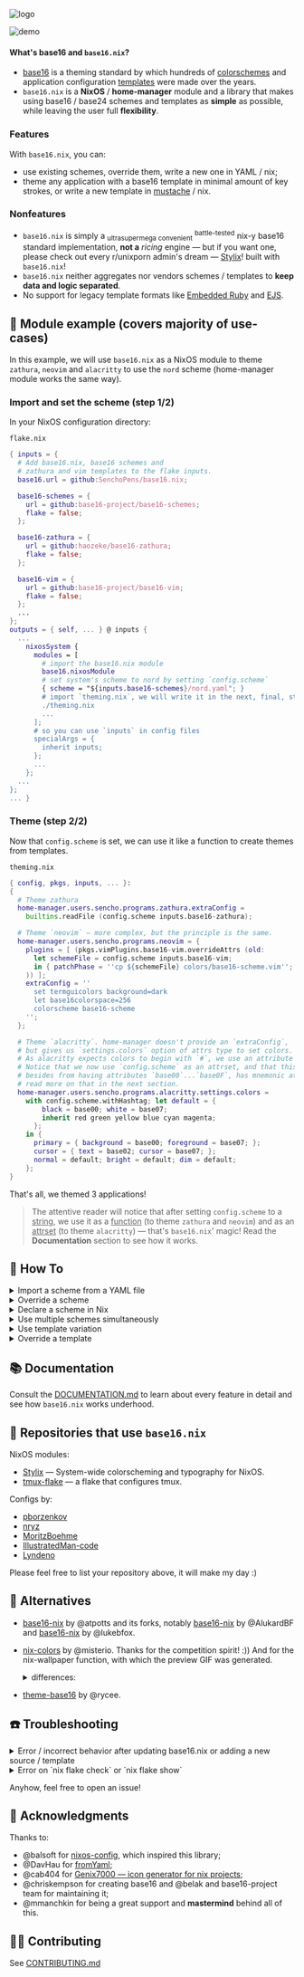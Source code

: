 ![logo](logo.svg)

![demo](demo.gif)

#### What's base16 and `base16.nix`?

- [base16](https://github.com/base16-project/base16) is a theming standard by
  which hundreds of
  [colorschemes](https://github.com/base16-project/base16-schemes)
  and application configuration
  [templates](https://github.com/base16-project/base16#template-repositories)
  were made over the years.
- `base16.nix` is a **NixOS** / **home-manager** module and a library that
  makes using base16 / base24 schemes and templates as **simple** as
  possible, while leaving the user full **flexibility**.

### Features

With `base16.nix`, you can:
- use existing schemes, override them, write a new one in YAML / nix;
- theme any application with a base16 template in minimal amount of key strokes,
  or write a new template in [mustache](https://mustache.github.io/) / nix.

### Nonfeatures

- `base16.nix` is simply a <sub>ultrasupermega convenient</sub> <sup>battle-tested</sup>
  nix-y base16 standard implementation, **not a** _ricing_ engine — but if you want one,
  please check out every r/unixporn admin's dream — [Stylix](https://github.com/danth/stylix)! built with `base16.nix`!
- `base16.nix` neither aggregates nor vendors schemes / templates to **keep data and logic separated**.
- No support for legacy template formats like
  [Embedded Ruby](https://github.com/ntpeters/base16-template-converter)
  and [EJS](https://github.com/base16-builder/base16-builder/issues/174).


## 👀 Module example (covers majority of use-cases)

In this example, we will use `base16.nix` as a NixOS module to theme
`zathura`, `neovim` and `alacritty` to use the `nord` scheme
(home-manager module works the same way).

### Import and set the scheme (step 1/2)

In your NixOS configuration directory:

`flake.nix`
```nix
{ inputs = {
  # Add base16.nix, base16 schemes and
  # zathura and vim templates to the flake inputs.
  base16.url = github:SenchoPens/base16.nix;

  base16-schemes = {
    url = github:base16-project/base16-schemes;
    flake = false;
  };

  base16-zathura = {
    url = github:haozeke/base16-zathura;
    flake = false;
  };

  base16-vim = {
    url = github:base16-project/base16-vim;
    flake = false;
  };
  ...
};
outputs = { self, ... } @ inputs {
  ...
    nixosSystem {
      modules = [
        # import the base16.nix module
        base16.nixosModule
        # set system's scheme to nord by setting `config.scheme`
        { scheme = "${inputs.base16-schemes}/nord.yaml"; }
        # import `theming.nix`, we will write it in the next, final, step
        ./theming.nix
        ...
      ];
      # so you can use `inputs` in config files
      specialArgs = {
        inherit inputs;
      };
      ...
    };
  ...
};
... }
```

### Theme (step 2/2)

Now that `config.scheme` is set, we can use it like a function to
create themes from templates.

`theming.nix`
```nix
{ config, pkgs, inputs, ... }:
{
  # Theme zathura
  home-manager.users.sencho.programs.zathura.extraConfig =
    builtins.readFile (config.scheme inputs.base16-zathura);

  # Theme `neovim` — more complex, but the principle is the same.
  home-manager.users.sencho.programs.neovim = {
    plugins = [ (pkgs.vimPlugins.base16-vim.overrideAttrs (old:
      let schemeFile = config.scheme inputs.base16-vim;
      in { patchPhase = ''cp ${schemeFile} colors/base16-scheme.vim''; }
    )) ];
    extraConfig = ''
      set termguicolors background=dark
      let base16colorspace=256
      colorscheme base16-scheme
    '';
  };

  # Theme `alacritty`. home-manager doesn't provide an `extraConfig`,
  # but gives us `settings.colors` option of attrs type to set colors. 
  # As alacritty expects colors to begin with `#`, we use an attribute `withHashtag`.
  # Notice that we now use `config.scheme` as an attrset, and that this attrset,
  # besides from having attributes `base00`...`base0F`, has mnemonic attributes (`red`, etc.) -
  # read more on that in the next section.
  home-manager.users.sencho.programs.alacritty.settings.colors =
    with config.scheme.withHashtag; let default = {
        black = base00; white = base07;
        inherit red green yellow blue cyan magenta;
      };
    in {
      primary = { background = base00; foreground = base07; };
      cursor = { text = base02; cursor = base07; };
      normal = default; bright = default; dim = default;
    };
}
```

That's all, we themed 3 applications!

<blockquote>

The attentive reader will notice that after setting `config.scheme` to a <ins>string</ins>,
we use it as a <ins>function</ins> (to theme `zathura` and `neovim`)
and as an <ins>attrset</ins> (to theme `alacritty`) — that's `base16.nix`' magic!
Read the **Documentation** section to see how it works.
</blockquote>


## 🍳 How To

<details><summary>Import a scheme from a YAML file</summary><blockquote>

```nix
config.scheme = "${inputs.base16-schemes}/nord.yaml";
```
</blockquote></details>

<details><summary>Override a scheme</summary><blockquote>

We need to explicitly use `mkSchemeAttrs` function
to use the `override` field of the resulting _scheme attrs_:
```nix
config.scheme = (config.lib.base16.mkSchemeAttrs "${inputs.base16-schemes}/nord.yaml").override {
  scheme = "Now it's my scheme >:]";
  base00 = "000000";  # make background completely black
};
```
</blockquote></details>

<details><summary>Declare a scheme in Nix</summary><blockquote>

```nix
config.scheme = {
  slug = "balsoftheme"; scheme = "Theme by balsoft"; author = "balsoft";
  base00 = "000000"; base01 = "333333"; base02 = "666666"; base03 = "999999";
  base04 = "cccccc"; base05 = "ffffff"; base06 = "e6e6e6"; base07 = "e6e6e6";
  base08 = "bf4040"; base09 = "bf8040"; base0A = "bfbf40"; base0B = "80bf40";
  base0C = "40bfbf"; base0D = "407fbf"; base0E = "7f40bf"; base0F = "bf40bf";
};
```
[source](https://code.balsoft.ru/balsoft/nixos-config/src/branch/master/modules/themes.nix)
</blockquote></details>

<details><summary>Use multiple schemes simultaneously</summary><blockquote>

Achieve this by theming without `config.scheme` — by calling `mkSchemeAttrs`:
```nix
home-manager.users.sencho.programs.zathura.extraConfig =
  builtins.readFile (config.lib.base16.mkSchemeAttrs inputs.base16-schemes inputs.base16-zathura);
```

Without importing `base16.nix` as a module at all:

```nix
home-manager.users.sencho.programs.zathura.extraConfig =
  builtins.readFile ((pkgs.callPackage inputs.base16.lib {}).mkSchemeAttrs inputs.base16-schemes inputs.base16-zathura);
```

</blockquote></details>

<details><summary>Use template variation</summary><blockquote>

Template repositories often define more than one template variation.
For example, [zathura template repository](https://github.com/HaoZeke/base16-zathura)
defines `default.mustache` (colors only the interface) and `recolor.mustache`
(colors the interface and pdfs).

By default `base16.nix` uses `default.mustache`.
To use another template, e.g. `recolor.mustache`:
```nix
home-manager.users.sencho.programs.zathura.extraConfig =
  builtins.readFile (config.scheme {
    templateRepo = inputs.base16-zathura; target = "recolor";
  });
```
</blockquote></details>

<details><summary>Override a template</summary><blockquote>

Sample use-case:
suppose you like `zathura`'s `default.mustache` template,
but want to change the background (`default-bg`) from `base00` to `base01`.

1. Override the scheme only for `zathura`:
```nix
home-manager.users.sencho.programs.zathura.extraConfig =
  builtins.readFile ((config.scheme.override {
    base00 = config.scheme.base01;
  }) inputs.base16-zathura);
```
Keep in mind that by doing so you'll change not only
`default-bg` color, but also `inputbar-bg`, `notification-bg`, etc.

2. Copy-paste the template and modify it:
```nix
home-manager.users.sencho.programs.zathura.extraConfig =
  builtins.readFile (config.scheme { template = ''
    ... 
    set default-bg   "#{{base01-hex}}"  # <-- we changed this
    set default-fg   "#{{base01-hex}}"

    set statusbar-fg "#{{base04-hex}}"
    set statusbar-bg "#{{base02-hex}}"
    ...
  ''; });
```
</blockquote></details>


## 📚 Documentation

Consult the [DOCUMENTATION.md](DOCUMENTATION.md) to learn about every feature in
detail and see how `base16.nix` works underhood.


## 🤍 Repositories that use `base16.nix`

NixOS modules:
- [Stylix](https://github.com/danth/stylix) — System-wide colorscheming and typography for NixOS.
- [tmux-flake](https://github.com/VTimofeenko/tmux-flake) — a flake that configures tmux.

Configs by:
- [pborzenkov](https://github.com/pborzenkov/nix-config)
- [nryz](https://github.com/nryz/config)
- [MoritzBoehme](https://github.com/MoritzBoehme/dotfiles)
- [IllustratedMan-code](https://github.com/IllustratedMan-code/nixconfig)
- [Lyndeno](https://github.com/Lyndeno/nix-config)

Please feel free to list your repository above, it will make my day :)


## 🎎 Alternatives

- [base16-nix](https://github.com/atpotts/base16-nix) by @atpotts and its forks, notably
[base16-nix](https://github.com/AlukardBF/base16-nix) by @AlukardBF and [base16-nix](https://github.com/lukebfox/base16-nix) by @lukebfox.
- [nix-colors](https://git.sr.ht/~misterio/nix-colors) by @misterio.
  Thanks for the competition spirit! :)) And for the nix-wallpaper function, with which the preview GIF was generated.
  <details><summary>differences:</summary><blockquote>

  Roughly nix-colors can be viewed as an alternative
  to `base16.nix` + [Stylix](https://github.com/danth/stylix),
  without the mustache template support:
  
  `base16.nix` supports the existing
  [≥ 80 mustache templates](https://github.com/base16-project/base16/blob/main/README.md#official-templates),
  nix-colors does not — instead there are
  [≥ 4 contributed nix functions](https://github.com/Misterio77/nix-colors/tree/308fe8855ee4c35347baeaf182453396abdbe8df/lib/contrib)
  and planned (at the time of writing) support for translation from mustache templates to nix functions.
  Stylix has [≥ 10 Stylix theming nix functions](https://github.com/danth/stylix/tree/master/modules).

  You can generate base16 scheme from a wallpaper — in nix-colors via
  [flavours](https://github.com/Misterio77/flavours)
  and in Stylix via home-made CIE-LAB colorspace Haskell genetic algorithm.

  Also, if you use nix-colors without it's nix functions, it does not depend on nixpkgs.
  </blockquote></details>
- [theme-base16](https://gitlab.com/rycee/nur-expressions/-/tree/master/hm-modules/theme-base16) by @rycee.


## ☎️ Troubleshooting

<details><summary>Error / incorrect behavior after updating base16.nix or adding a new source / template</summary><blockquote>

The most probable reason of such an error is incorrectly parsed YAML file of either a scheme or a template.

### Fix incorrectly parsed YAML file

- Enable IFD (but beware of a possible error described below):
  If the problem is in the scheme YAML file, set the scheme as such:
  ```nix
  config.scheme =  {
    yaml = "${inputs.base16-schemes}/nord.yaml";
    use-ifd = "auto";  # to suppress errors, set to "always"
  };
  ```
  If the problem is in the template `templates/config.yaml` file, turn on `use-ifd`:
  ```nix
  home-manager.users.sencho.programs.zathura.extraConfig =
    builtins.readFile (config.scheme {
      use-ifd = "always";
      templateRepo = inputs.base16-zathura; target = "recolor";
    });
  ```
- If you think that it's safe to ignore the error on template instantiation, you can turn off the check:
  ```nix
  home-manager.users.sencho.programs.zathura.extraConfig =
    builtins.readFile (config.scheme {
      check-parsed-config-yaml = false;
      templateRepo = inputs.base16-zathura; target = "recolor";
    });
  ```
- If the problem is with a scheme YAML file and the nix evaluates, add the `config.scheme.check` derivation to your NixOS / home-manager package list, this will indicate which part of the YAML is being parsed incorrectly.
- Submit an issue.
- Fix the YAML upstream. Probable causes: trailing spaces, file structure differs from typical `config.yaml` / scheme YAML files.
- Fix the Nix parser 😈.

Context: since version v2.0.0 `base16.nix` parses the YAML file in pure Nix to bypass IFD issues.
The parser works for most `base16-<scheme-name>.yaml` and templates' `config.yaml` files, but,
as YAML can be quite complicated, sometimes they can be parsed incorrectly.

The exact error depends on the point of failure.
It will probably be cryptic if incorrect parsing caused an issue during nix evaluation.
Otherwise, if your flake evaluates (`nix flake check` succeeds), the error may look something like this:
```
error: builder for '/nix/store/snbbfb43qphzfl6xr1mjs0mr8jny66x9-base16-nix-parse-check.drv' failed with exit code 1;
       last 7 log lines:
       > running tests
       > Output of "jd /nix/store/9jvxabhfx9acrysknblg0r2hzvcwv6ab-fromYAML /nix/store/qwmj9cbg7fpi5fvyd2x3kywfbw7hlm8f-parsed-yaml-as-json":
       > @ ["gotcha"]
       > - ["1 2"]
       > + "[ 1 2 ]"
       > Error: /nix/store/qhdqwj0mfp8qn0gq5s95pgd2i57lb09c-source/base16-kandinsky.yaml was parsed incorrectly during nix evaluation.
       > Please consult https://github.com/SenchoPens/base16.nix/tree/main#%EF%B8%8F-troubleshooting
```
The check that produces this error happens by default for templates by installing a special derivation. You can do it for scheme too by adding the `config.scheme.check` derivation to your NixOS / home-manager package list, though you might need to set the scheme to `{ yaml = ...; use-ifd = "auto"; }`. 

</blockquote></details>

<details><summary>Error on `nix flake check` or `nix flake show`</summary><blockquote>

First, check that you have the most recent version of `base16.nix`.
If the error persists, check that you don't set `use-ifd` anywhere to `"auto"` or `"always"`.

Relevant issue: #3.

If neither of the above listed solutions do not work for you, please open an issue.
</blockquote></details>

Anyhow, feel free to open an issue!

## 💙 Acknowledgments

Thanks to:
- @balsoft for [nixos-config](https://code.balsoft.ru/balsoft/nixos-config),
  which inspired this library;
- @DavHau for [fromYaml](https://github.com/DavHau/fromYaml);
- @cab404 for [Genix7000 — icon generator for nix projects](https://github.com/cab404/genix7000);
- @chriskempson for creating base16
  and @belak and base16-project team for maintaining it;
- @mmanchkin for being a great support and **mastermind** behind all of this.


## 👩‍💻 Contributing

See [CONTRIBUTING.md](CONTRIBUTING.md)
